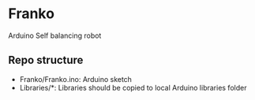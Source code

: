 Franko
======

Arduino Self balancing robot

Repo structure
--------------
* Franko/Franko.ino: Arduino sketch
* Libraries/*: Libraries should be copied to local Arduino libraries folder
